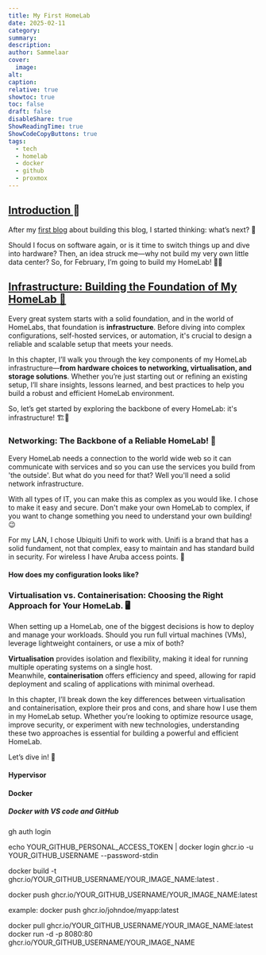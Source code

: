 ```yaml
---
title: My First HomeLab
date: 2025-02-11
category: 
summary: 
description: 
author: Sammelaar
cover:
  image: 
alt: 
caption: 
relative: true
showtoc: true
toc: false
draft: false
disableShare: true
ShowReadingTime: true
ShowCodeCopyButtons: true
tags:
  - tech
  - homelab
  - docker
  - github
  - proxmox
---
```

## <u> Introduction </u> :speech_balloon:
After my [first blog](https://blog.biggelaar.it/posts/this-is-my-first-blog-blog-pipeline/) about building this blog, I started thinking: what’s next? 🤔  

Should I focus on software again, or is it time to switch things up and dive into hardware? Then, an idea struck me—why not build my very own little data center? So, for February, I’m going to build my HomeLab! 🌟🚀

## <u> Infrastructure: Building the Foundation of My HomeLab :toolbox:</u> 
Every great system starts with a solid foundation, and in the world of HomeLabs, that foundation is **infrastructure**. Before diving into complex configurations, self-hosted services, or automation, it's crucial to design a reliable and scalable setup that meets your needs.

In this chapter, I’ll walk you through the key components of my HomeLab infrastructure—**from hardware choices to networking, virtualisation, and storage solutions**. Whether you’re just starting out or refining an existing setup, I’ll share insights, lessons learned, and best practices to help you build a robust and efficient HomeLab environment.

So, let’s get started by exploring the backbone of every HomeLab: it's infrastructure! 🏗️🔧

### Networking: The Backbone of a Reliable HomeLab! :wireless:
Every HomeLab needs a connection to the world wide web so it can communicate with services and so you can use the services you build from 'the outside'. But what do you need for that? Well you'll need a solid network infrastructure. 

With all types of IT, you can make this as complex as you would like. I chose to make it easy and secure. Don't make your own HomeLab to complex, if you want to change something you need to understand your own building! :wink:

For my LAN, I chose Ubiquiti Unifi to work with. Unifi is a brand that has a solid fundament, not that complex, easy to maintain and has standard build in security. For wireless I have Aruba access points. :wireless:

#### How does my configuration looks like?

### Virtualisation vs. Containerisation: Choosing the Right Approach for Your HomeLab. :desktop_computer:
When setting up a HomeLab, one of the biggest decisions is how to deploy and manage your workloads. Should you run full virtual machines (VMs), leverage lightweight containers, or use a mix of both?

**Virtualisation** provides isolation and flexibility, making it ideal for running multiple operating systems on a single host. Meanwhile, **containerisation** offers efficiency and speed, allowing for rapid deployment and scaling of applications with minimal overhead.

In this chapter, I’ll break down the key differences between virtualisation and containerisation, explore their pros and cons, and share how I use them in my HomeLab setup. Whether you’re looking to optimize resource usage, improve security, or experiment with new technologies, understanding these two approaches is essential for building a powerful and efficient HomeLab.

Let’s dive in! 🚀

#### Hypervisor

#### Docker 

#####  Docker with VS code and GitHub

gh auth login

echo YOUR_GITHUB_PERSONAL_ACCESS_TOKEN | docker login ghcr.io -u YOUR_GITHUB_USERNAME --password-stdin



docker build -t ghcr.io/YOUR_GITHUB_USERNAME/YOUR_IMAGE_NAME:latest .

docker push ghcr.io/YOUR_GITHUB_USERNAME/YOUR_IMAGE_NAME:latest

example: docker push ghcr.io/johndoe/myapp:latest

docker pull ghcr.io/YOUR_GITHUB_USERNAME/YOUR_IMAGE_NAME:latest
docker run -d -p 8080:80 ghcr.io/YOUR_GITHUB_USERNAME/YOUR_IMAGE_NAME
